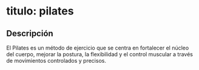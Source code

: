 # titulo: pilates

## Descripción
El Pilates es un método de ejercicio que se centra en fortalecer el núcleo del cuerpo, mejorar la postura, la flexibilidad y el control muscular a través de movimientos controlados y precisos.

